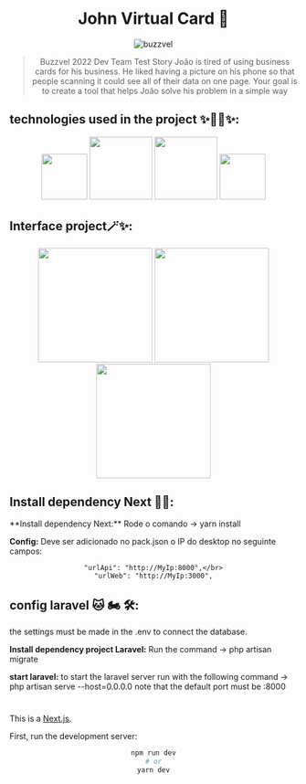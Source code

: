 <div align="center">

# John Virtual Card 🤖
  
<div align="center">
   
![buzzvel](https://user-images.githubusercontent.com/63679873/198416410-50eca54a-747a-4dc7-a961-e73b22d1fa08.png)
 
</div>

<div align="center">
  
>Buzzvel 2022 Dev Team Test
Story
João is tired of using business cards for his business. He liked having a picture on
his phone so that people scanning it could see all of their data on one page.
Your goal is to create a tool that helps João solve his problem in a simple way
</div>

<div align="left">
  
## technologies used in the project ✨🐱‍🚀✨:
</div>

<div align="center">
<img height="80" src="https://user-images.githubusercontent.com/63679873/198420855-d45c0d05-52b7-420c-9714-8af8bd072d79.png">
<img height="110" src="https://user-images.githubusercontent.com/63679873/198421379-fe8ebe28-9230-4f42-b678-1161c63ea894.png">
<img height="110" src="https://user-images.githubusercontent.com/63679873/198421707-04433718-021f-4143-849b-1883416f3f61.png">
<img height="80" src="https://user-images.githubusercontent.com/63679873/198421888-9491ef49-4dfe-461e-a498-c54578ad3d10.png">
</div>

<div align="left">

## Interface project🪄✨:
</div>

<div>
<img height="200" src="https://user-images.githubusercontent.com/63679873/198601248-39a242b9-7a1a-42dd-995c-c75f4a45dafb.png">
<img height="200" src="https://user-images.githubusercontent.com/63679873/198601360-1c8d2c02-6bd6-45dd-8ce5-a8745f0f11ee.png">
<img height="200" src="https://user-images.githubusercontent.com/63679873/198601305-104a4d7b-bac9-46bc-8686-dfe5d18be72a.png">

</div>
<div align="left">

## Install dependency Next 🐱‍👤:
</div>
<div align="left">
**Install dependency Next:** Rode o comando -> yarn install 

**Config:** Deve ser adicionado no pack.json o IP do desktop no seguinte campos:

</div>

```
"urlApi": "http://MyIp:8000",</br>
"urlWeb": "http://MyIp:3000",
```

<div align="left">

## config laravel 🐱‍ 🏍 🛠️:
</div>
<div align="left">

the settings must be made in the .env to connect the database.

**Install dependency project Laravel:** Run the command -> php artisan migrate

**start laravel:** to start the laravel server run with the following command -> php artisan serve --host=0.0.0.0 note that the default port must be :8000



#
This is a [Next.js](https://nextjs.org/).

First, run the development server:
</div>

```bash
npm run dev
# or
yarn dev
```
